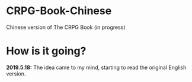# CRPG-Book-Chinese
Chinese version of The CRPG Book (in progress)

# How is it going?
__2019.5.18:__ The idea came to my mind, starting to read the original English version.
